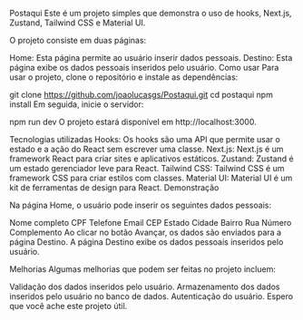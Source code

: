 
Postaqui
Este é um projeto simples que demonstra o uso de hooks, Next.js, Zustand, Tailwind CSS e Material UI.

O projeto consiste em duas páginas:

Home: Esta página permite ao usuário inserir dados pessoais.
Destino: Esta página exibe os dados pessoais inseridos pelo usuário.
Como usar
Para usar o projeto, clone o repositório e instale as dependências:

git clone https://github.com/joaolucasgs/Postaqui.git
cd postaqui
npm install
Em seguida, inicie o servidor:

npm run dev
O projeto estará disponível em http://localhost:3000.

Tecnologias utilizadas
Hooks: Os hooks são uma API que permite usar o estado e a ação do React sem escrever uma classe.
Next.js: Next.js é um framework React para criar sites e aplicativos estáticos.
Zustand: Zustand é um estado gerenciador leve para React.
Tailwind CSS: Tailwind CSS é um framework CSS para criar estilos com classes.
Material UI: Material UI é um kit de ferramentas de design para React.
Demonstração


Na página Home, o usuário pode inserir os seguintes dados pessoais:

Nome completo
CPF
Telefone
Email
CEP
Estado
Cidade
Bairro
Rua
Número
Complemento
Ao clicar no botão Avançar, os dados são enviados para a página Destino. A página Destino exibe os dados pessoais inseridos pelo usuário.

Melhorias
Algumas melhorias que podem ser feitas no projeto incluem:

Validação dos dados inseridos pelo usuário.
Armazenamento dos dados inseridos pelo usuário no banco de dados.
Autenticação do usuário.
Espero que você ache este projeto útil.
